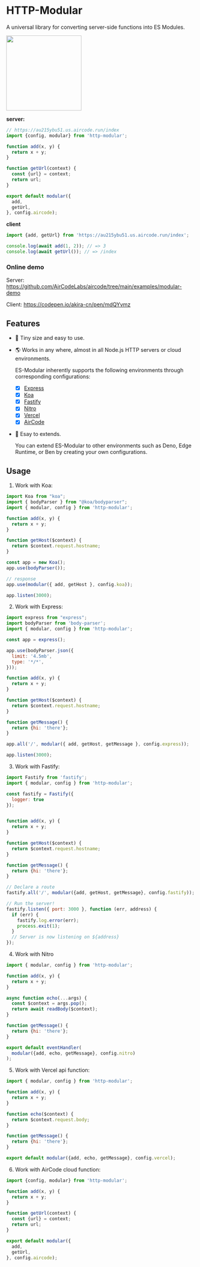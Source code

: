 # HTTP-Modular

A universal library for converting server-side functions into ES Modules.

<img src="https://aircode-yvo.b-cdn.net/resource/modules-9sfv4swzvco.svg" width="200">

**server:**

```js
// https://au215ybu51.us.aircode.run/index
import {config, modular} from 'http-modular';

function add(x, y) {
  return x + y;
}

function getUrl(context) {
  const {url} = context;
  return url;
}

export default modular({
  add,
  getUrl,
}, config.aircode);
```

**client**

```js
import {add, getUrl} from 'https://au215ybu51.us.aircode.run/index';

console.log(await add(1, 2)); // => 3
console.log(await getUrl()); // => /index
```

### Online demo

Server: https://github.com/AirCodeLabs/aircode/tree/main/examples/modular-demo

Client: https://codepen.io/akira-cn/pen/mdQYvmz

## Features

- 🧸 Tiny size and easy to use.
- 🌎 Works in any where, almost in all Node.js HTTP servers or cloud environments.

  ES-Modular inherently supports the following environments through corresponding configurations:

  - [x] [Express](https://expressjs.com/)
  - [x] [Koa](https://koajs.com/)
  - [x] [Fastify](https://fastify.dev/)
  - [x] [Nitro](https://nitro.unjs.io/)
  - [x] [Vercel](https://vercel.com/)
  - [x] [AirCode](https://aircode.io/)

- 🧩 Esay to extends.

  You can extend ES-Modular to other environments such as Deno, Edge Runtime, or Ben by creating your own configurations.

## Usage

1. Work with Koa:

```js
import Koa from "koa";
import { bodyParser } from "@koa/bodyparser";
import { modular, config } from 'http-modular';

function add(x, y) {
  return x + y;
}

function getHost($context) {
  return $context.request.hostname;
}

const app = new Koa();
app.use(bodyParser());

// response
app.use(modular({ add, getHost }, config.koa));

app.listen(3000);
```

2. Work with Express:

```js
import express from "express";
import bodyParser from 'body-parser';
import { modular, config } from 'http-modular';

const app = express();

app.use(bodyParser.json({
  limit: '4.5mb',
  type: '*/*',
}));

function add(x, y) {
  return x + y;
}

function getHost($context) {
  return $context.request.hostname;
}

function getMessage() {
  return {hi: 'there'};
}

app.all('/', modular({ add, getHost, getMessage }, config.express));

app.listen(3000);
```

3. Work with Fastify:

```js
import Fastify from 'fastify';
import { modular, config } from 'http-modular';

const fastify = Fastify({
  logger: true
});


function add(x, y) {
  return x + y;
}

function getHost($context) {
  return $context.request.hostname;
}

function getMessage() {
  return {hi: 'there'};
}

// Declare a route
fastify.all('/', modular({add, getHost, getMessage}, config.fastify));

// Run the server!
fastify.listen({ port: 3000 }, function (err, address) {
  if (err) {
    fastify.log.error(err);
    process.exit(1);
  }
  // Server is now listening on ${address}
});
```

4. Work with Nitro

```js
import { modular, config } from 'http-modular';

function add(x, y) {
  return x + y;
}

async function echo(...args) {
  const $context = args.pop();
  return await readBody($context);
}

function getMessage() {
  return {hi: 'there'};
}

export default eventHandler(
  modular({add, echo, getMessage}, config.nitro)
);
```

5. Work with Vercel api function:

```js
import { modular, config } from 'http-modular';

function add(x, y) {
  return x + y;
}

function echo($context) {
  return $context.request.body;
}

function getMessage() {
  return {hi: 'there'};
}

export default modular({add, echo, getMessage}, config.vercel);
```

6. Work with AirCode cloud function:

```js
import {config, modular} from 'http-modular';

function add(x, y) {
  return x + y;
}

function getUrl(context) {
  const {url} = context;
  return url;
}

export default modular({
  add,
  getUrl,
}, config.aircode);
```
